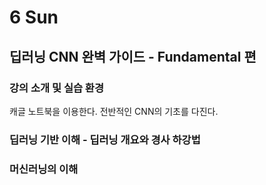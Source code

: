 # 6 Sun

## 딥러닝 CNN 완벽 가이드 - Fundamental 편

### 강의 소개 및 실습 환경

캐글 노트북을 이용한다. 전반적인 CNN의 기초를 다진다.

### 딥러닝 기반 이해 - 딥러닝 개요와 경사 하강법

### 머신러닝의 이해



